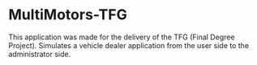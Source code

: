 # MultiMotors-TFG
This application was made for the delivery of the TFG (Final Degree Project). Simulates a vehicle dealer application from the user side to the administrator side.
